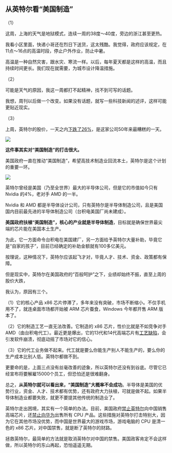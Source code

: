## 从英特尔看“美国制造”

（1）

这周，上海的天气是地狱模式，连续一周的38度～40度，旁边的浙江甚至更热。

我看小区里面，快递小哥还在烈日下送货，这太残酷。我觉得，政府应该规定，在11点～16点的高温时段，停止户外作业，防止中暑。

高温是一种自然灾害，跟水灾、寒流一样。以后，每年夏天都是这样的高温，而且持续时间更长。我们现在就需要，为城市设计降温措施。

（2）

可能是天气的原因，我这一周都打不起精神，找不到可写的话题。

我想，周刊以后做一个改变。如果没有话题，就写一些科技新闻的述评，这样可能更贴近现实。

（3）

上周，英特尔的股价，一天之内[下跌了26%](https://finance.eastmoney.com/a/202408033147242767.html)，是这家公司50年来最糟糕的一天。

![](https://cdn.beekka.com/blogimg/asset/202408/bg2024080607.webp)

**这件事其实对“美国制造”的打击很大。**

美国政府一直在推动“美国制造”，希望高技术制造业回流本土，英特尔是这个计划的重要一环。

![](https://cdn.beekka.com/blogimg/asset/202408/bg2024080608.webp)

英特尔曾经是美国（乃至全世界）最大的半导体公司，但是它的市值如今只有 Nvidia 的4%，老对手 AMD 的一半。

Nvidia 和 AMD 都是半导体设计公司，只有英特尔是半导体制造公司，且是美国国内目前最先进的半导体制造公司（台积电美国厂尚未建成）。

**美国政府扶植“美国制造”，核心的产业就是半导体制造**，目标就是确保世界最尖端的芯片能在美国本土生产。

为此，它一方面命令台积电在美国建厂，另一方面给予英特尔大量补助，毕竟它是“自家的孩子”，目前已经确定的补助金额就有100多亿美元。

按理说，这种情况下，英特尔应该起飞才对，毕竟人才、技术、资金、政策都有保障。

但是现实中，英特尔在美国政府的“百般呵护”之下，业绩却始终不振，直至上周的股价大跌，

我认为，原因有三个。

（1）它的核心产品 x86 芯片停滞了，多年来没有突破，市场不断缩小。不仅手机用不了，就连桌面市场都开始被 ARM 芯片蚕食，Windows 今年都开售 ARM 版本了。

（2）它的制造工艺一直无法改善。它制造的 x86 芯片，性价比就是不如竞争对手 AMD（由台积电代工）。最近更是爆出，它的13代和14代高端芯片有[工艺缺陷](https://36kr.com/p/2874746383683716)，会引发软件崩溃，彻底动摇了市场对它的信心。

（3）它的代工业务做不起来。代工就是要么你能生产别人不能生产的，要么你的生产成本比别人低。英特尔都做不到。

更要命的是，上面三点没有丝毫改善的迹象，所以英特尔还没有到谷底。尽管它已经宣布将要解雇15000个员工，但恐怕还是很难翻身。

总之，**从英特尔就可以看出来，“美国制造”大概率不会成功**。半导体是美国的优势行业，资金、人才、技术都有优势，还有政府大力扶植，可就是做不起。如果半导体制造业都要失败，就更不要提其他传统的制造业了。

英特尔走出困境，其实有一个简单的办法。目前，美国政府[禁止英特尔](https://new.qq.com/rain/a/20240322A00RFW00)向中国销售高端芯片，还[禁止向华为](https://tw.stock.yahoo.com/news/%E5%9C%8B%E9%9A%9B%E7%94%A2%E6%A5%AD-%E6%99%B6%E7%89%87%E7%A6%81%E5%94%AE%E8%8F%AF%E7%82%BA-%E8%8B%B1%E7%89%B9%E7%88%BE%E4%B8%8B%E4%BF%AEq2%E7%87%9F%E6%94%B6-001011695.html)出售所有 CPU 产品。这些措施对英特尔打击特别大，因为它在其他市场没优势，而中国是世界最大的游戏市场，游戏电脑的 CPU 是清一色的 x86 芯片。对中国禁售，就是断了英特尔的财路。

拯救英特尔，最简单的方法就是取消英特尔对中国的禁售。美国政客肯定不会这样做，所以英特尔的东山再起，恐怕遥遥无期。
